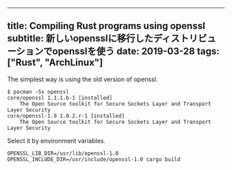 ---
title: Compiling Rust programs using openssl
subtitle: 新しいopensslに移行したディストリビューションでopensslを使う
date: 2019-03-28
tags: ["Rust", "ArchLinux"]
--

The simplest way is using the old version of openssl.

```
$ pacman -Ss openssl
core/openssl 1.1.1.b-1 [installed]
    The Open Source toolkit for Secure Sockets Layer and Transport Layer Security
core/openssl-1.0 1.0.2.r-1 [installed]
    The Open Source toolkit for Secure Sockets Layer and Transport Layer Security
```

Select it by environment variables.

```
OPENSSL_LIB_DIR=/usr/lib/openssl-1.0 OPENSSL_INCLUDE_DIR=/usr/include/openssl-1.0 cargo build
```

